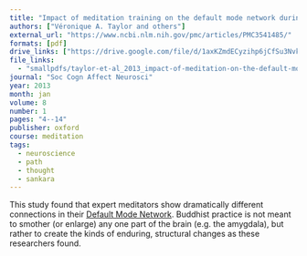 ```yaml
---
title: "Impact of meditation training on the default mode network during a restful state"
authors: ["Véronique A. Taylor and others"]
external_url: "https://www.ncbi.nlm.nih.gov/pmc/articles/PMC3541485/"
formats: [pdf]
drive_links: ["https://drive.google.com/file/d/1axKZmdECyzihp6jCfSu3Nvk2FlW6Qedt/view?usp=drivesdk"]
file_links:
  - "smallpdfs/taylor-et-al_2013_impact-of-meditation-on-the-default-mode-network.pdf"
journal: "Soc Cogn Affect Neurosci"
year: 2013
month: jan
volume: 8
number: 1
pages: "4--14"
publisher: oxford
course: meditation
tags:
  - neuroscience
  - path
  - thought
  - sankara
---
```



This study found that expert meditators show dramatically different connections in their [Default Mode Network](https://en.wikipedia.org/wiki/Default_mode_network). Buddhist practice is not meant to smother (or enlarge) any one part of the brain (e.g. the amygdala), but rather to create the kinds of enduring, structural changes as these researchers found. 

